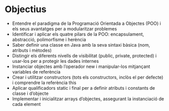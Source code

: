 # Objectius

- Entendre el paradigma de la Programació Orientada a Objectes (POO) i els seus avantatges per a modularitzar problemes
- Identificar i aplicar els quatre pilars de la POO: encapsulament, abstracció, polimorfisme i herència
- Saber definir una classe en Java amb la seva sintaxi bàsica (nom, atributs i mètodes)
- Distingir els diferents nivells de visibilitat (public, private, protected) i usar-los per a protegir les dades internes
- Instanciar objectes amb l’operador new i manipular-los mitjançant variables de referència
- Crear i utilitzar constructors (tots els constructors, inclòs el per defecte) i comprendre la referència this
- Aplicar qualificadors static i final per a definir atributs i constants de classe i d’objecte
- Implementar i inicialitzar arrays d’objectes, assegurant la instanciació de cada element
